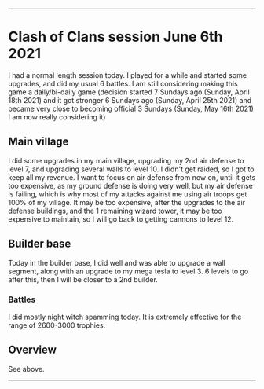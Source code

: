 
***

# Clash of Clans session June 6th 2021

I had a normal length session today. I played for a while and started some upgrades, and did my usual 6 battles. I am still considering making this game a daily/bi-daily game (decision started 7 Sundays ago (Sunday, April 18th 2021) and it got stronger 6 Sundays ago (Sunday, April 25th 2021) and became very close to becoming official 3 Sundays (Sunday, May 16th 2021) I am now really considering it)

## Main village

I did some upgrades in my main village, upgrading my 2nd air defense to level 7, and upgrading several walls to level 10. I didn't get raided, so I got to keep all my revenue. I want to focus on air defense from now on, until it gets too expensive, as my ground defense is doing very well, but my air defense is failing, which is why most of my attacks against me using air troops get 100% of my village. It may be too expensive, after the upgrades to the air defense buildings, and the 1 remaining wizard tower, it may be too expensive to maintain, so I will go back to getting cannons to level 12.

## Builder base

Today in the builder base, I did well and was able to upgrade a wall segment, along with an upgrade to my mega tesla to level 3. 6 levels to go after this, then I will be closer to a 2nd builder.

### Battles

I did mostly night witch spamming today. It is extremely effective for the range of 2600-3000 trophies.

## Overview

See above.

***

